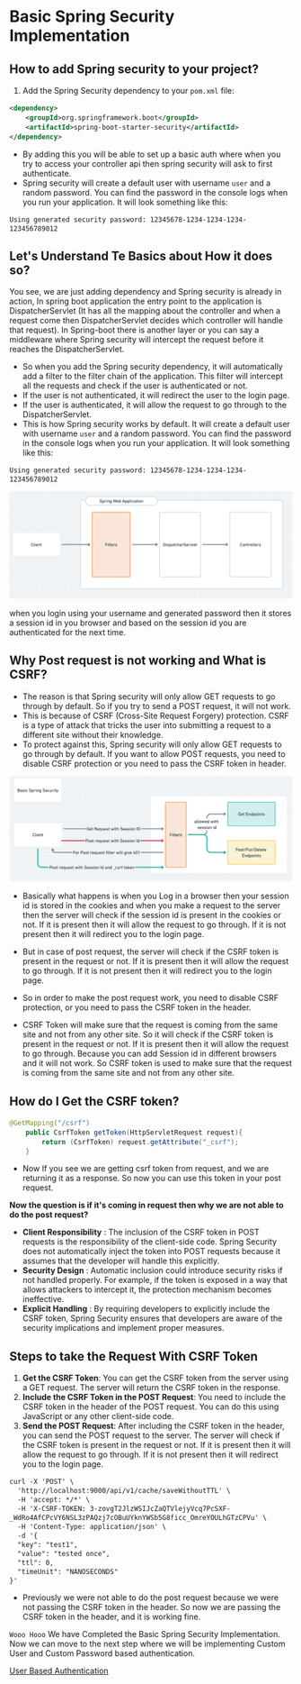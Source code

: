 # Basic Spring Security Implementation

## How to add Spring security to your project?
1. Add the Spring Security dependency to your `pom.xml` file:
```xml
<dependency>
    <groupId>org.springframework.boot</groupId>
    <artifactId>spring-boot-starter-security</artifactId>
</dependency>
```

- By adding this you will be able to set up a basic auth where when you try to access your controller api then spring security will ask to first authenticate.
- Spring security will create a default user with username `user` and a random password. You can find the password in the console logs when you run your application. It will look something like this:
```
Using generated security password: 12345678-1234-1234-1234-123456789012
```

## Let's Understand Te Basics about How it does so?

You see, we are just adding dependency and Spring security is already in action, In spring boot application the entry point to the application is DispatcherServlet
(It has all the mapping about the controller and when a request come then DispatcherServlet decides which controller will handle that request). In Spring-boot there is another layer or you can say 
a middleware where Spring security will intercept the request before it reaches the DispatcherServlet.

- So when you add the Spring security dependency, it will automatically add a filter to the filter chain of the application. This filter will intercept all the requests and check if the user is authenticated or not.
- If the user is not authenticated, it will redirect the user to the login page.
- If the user is authenticated, it will allow the request to go through to the DispatcherServlet.
- This is how Spring security works by default. It will create a default user with username `user` and a random password. You can find the password in the console logs when you run your application. It will look something like this:
```
Using generated security password: 12345678-1234-1234-1234-123456789012
```
![img.png](img.png)

when you login using your username and generated password then it stores a session id in you browser and based on the session id you are authenticated for the next time.

## Why Post request is not working and What is CSRF?
- The reason is that Spring security will only allow GET requests to go through by default. So if you try to send a POST request, it will not work.
- This is because of CSRF (Cross-Site Request Forgery) protection. CSRF is a type of attack that tricks the user into submitting a request to a different site without their knowledge.
- To protect against this, Spring security will only allow GET requests to go through by default. If you want to allow POST requests, you need to disable CSRF protection or you need to pass the CSRF token in header.


![img_1.png](img_1.png)

- Basically what happens is when you Log in a browser then your session id is stored in the cookies and when you make a request to the server then the server will check if the session id is present in the cookies or not. If it is present then it will allow the request to go through. If it is not present then it will redirect you to the login page.
- But in case of post request, the server will check if the CSRF token is present in the request or not. If it is present then it will allow the request to go through. If it is not present then it will redirect you to the login page.

- So in order to make the post request work, you need to disable CSRF protection, or you need to pass the CSRF token in the header.
- CSRF Token will make sure that the request is coming from the same site and not from any other site. So it will check if the CSRF token is present in the request or not. If it is present then it will allow the request to go through. Because you can add Session id in different browsers and it will not work. So CSRF token is used to make sure that the request is coming from the same site and not from any other site.
## How do I Get the CSRF token?

```java
@GetMapping("/csrf")
    public CsrfToken getToken(HttpServletRequest request){
        return (CsrfToken) request.getAttribute("_csrf");
    }
```

- Now If you see we are getting csrf token from request, and we are returning it as a response. So now you can use this token in your post request.

**Now the question is if it's coming in request then why we are not able to do the post request?**

- **Client Responsibility** : The inclusion of the CSRF token in POST requests is the responsibility of the client-side code. Spring Security does not automatically inject the token into POST requests because it assumes that the developer will handle this explicitly.
- **Security Design** : Automatic inclusion could introduce security risks if not handled properly. For example, if the token is exposed in a way that allows attackers to intercept it, the protection mechanism becomes ineffective.
- **Explicit Handling** : By requiring developers to explicitly include the CSRF token, Spring Security ensures that developers are aware of the security implications and implement proper measures.
     
## Steps to take the Request With CSRF Token

1. **Get the CSRF Token**: You can get the CSRF token from the server using a GET request. The server will return the CSRF token in the response.
2. **Include the CSRF Token in the POST Request**: You need to include the CSRF token in the header of the POST request. You can do this using JavaScript or any other client-side code.
3. **Send the POST Request**: After including the CSRF token in the header, you can send the POST request to the server. The server will check if the CSRF token is present in the request or not. If it is present then it will allow the request to go through. If it is not present then it will redirect you to the login page.

```curl
curl -X 'POST' \
  'http://localhost:9000/api/v1/cache/saveWithoutTTL' \
  -H 'accept: */*' \
  -H 'X-CSRF-TOKEN: 3-zovgT2JlzWSIJcZaQTVlejyVcq7PcSXF-_WdRo4AfCPcVY6NSL3zPAQzj7cOBuUYknYWSb5G8ficc_OmreYOULhGTzCPVu' \
  -H 'Content-Type: application/json' \
  -d '{
  "key": "test1",
  "value": "tested once",
  "ttl": 0,
  "timeUnit": "NANOSECONDS"
}'
```
- Previously we were not able to do the post request because we were not passing the CSRF token in the header. So now we are passing the CSRF token in the header, and it is working fine.

`Wooo Hooo` We have Completed the Basic Spring Security Implementation. Now we can move to the next step where we will be implementing Custom User and Custom Password based authentication.

[User Based Authentication](User_Authentication.md)